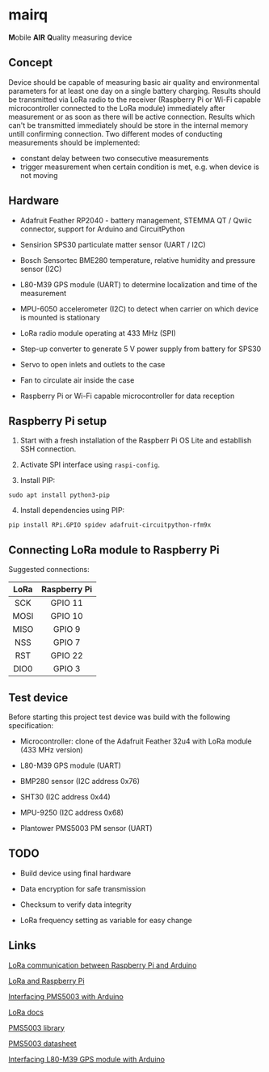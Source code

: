 # mairq
 **M**obile **AIR** **Q**uality measuring device

## Concept
Device should be capable of measuring basic air quality and environmental parameters for at least one day on a single battery charging. Results should be transmitted via LoRa radio to the receiver (Raspberry Pi or Wi-Fi capable microcontroller connected to the LoRa module) immediately after measurement or as soon as there will be active connection. Results which can't be transmitted immediately should be store in the internal memory untill confirming connection. Two different modes of conducting measurements should be implemented:
* constant delay between two consecutive measurements
* trigger measurement when certain condition is met, e.g. when device is not moving

## Hardware
* Adafruit Feather RP2040 - battery management, STEMMA QT / Qwiic connector, support for Arduino and CircuitPython

* Sensirion SPS30 particulate matter sensor (UART / I2C)

* Bosch Sensortec BME280 temperature, relative humidity and pressure sensor (I2C)

* L80-M39 GPS module (UART) to determine localization and time of the measurement

* MPU-6050 accelerometer (I2C) to detect when carrier on which device is mounted is stationary

* LoRa radio module operating at 433 MHz (SPI)

* Step-up converter to generate 5 V power supply from battery for SPS30

* Servo to open inlets and outlets to the case

* Fan to circulate air inside the case

* Raspberry Pi or Wi-Fi capable microcontroller for data reception

## Raspberry Pi setup
1. Start with a fresh installation of the Raspberr Pi OS Lite and establlish SSH connection.

2. Activate SPI interface using `raspi-config`.

3. Install PIP:

`sudo apt install python3-pip`

4. Install dependencies using PIP:

`pip install RPi.GPIO spidev adafruit-circuitpython-rfm9x`

## Connecting LoRa module to Raspberry Pi
Suggested connections:

| LoRa   | Raspberry Pi |
| :----: | :----------: |
| SCK    | GPIO 11      |
| MOSI   | GPIO 10      |
| MISO   | GPIO 9       |
| NSS    | GPIO 7       |
| RST    | GPIO 22      |
| DIO0   | GPIO 3       |


## Test device
Before starting this project test device was build with the following specification:

* Microcontroller: clone of the Adafruit Feather 32u4 with LoRa module (433 MHz version)

* L80-M39 GPS module (UART)

* BMP280 sensor (I2C address 0x76)

* SHT30 (I2C address 0x44)

* MPU-9250 (I2C address 0x68)

* Plantower PMS5003 PM sensor (UART)

## TODO
* Build device using final hardware

* Data encryption for safe transmission

* Checksum to verify data integrity

* LoRa frequency setting as variable for easy change

## Links
[LoRa communication between Raspberry Pi and Arduino](https://circuitdigest.com/microcontroller-projects/raspberry-pi-with-lora-peer-to-peer-communication-with-arduino)

[LoRa and Raspberry Pi](https://learn.adafruit.com/lora-and-lorawan-radio-for-raspberry-pi)

[Interfacing PMS5003 with Arduino](https://forums.adafruit.com/viewtopic.php?t=167487)

[LoRa docs](https://lora.readthedocs.io/en/latest/)

[PMS5003 library](https://github.com/jbanaszczyk/pms5003)

[PMS5003 datasheet](https://www.digikey.jp/htmldatasheets/production/2903006/0/0/1/pms5003-series-manual.html)

[Interfacing L80-M39 GPS module with Arduino](https://how2electronics.com/how-to-interface-quectel-l80-gps-module-with-arduino/)